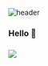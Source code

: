 ![header](https://capsule-render.vercel.app/api?type=&color=FD755C&height=300&section=header&text=meji's%20github&fontSize=90&fontColor=F8F8F5&animation=fadeIn)

### Hello 👋
### 

<img src="https://img.shields.io/badge/Python-3776AB?style=for-the-badge&logo=Python&logoColor=white"/>
